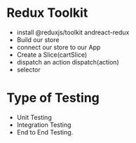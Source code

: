 # Redux Toolkit

- install @reduxjs/toolkit andreact-redux
- Build our store
- connect our store to our App
- Create a Slice(cartSlice)
- dispatch an action dispatch(action)
- selector

# Type of Testing

- Unit Testing
- Integration Testing
- End to End Testing.
